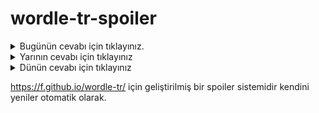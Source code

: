 # wordle-tr-spoiler

<details>
  <summary>Bugünün cevabı için tıklayınız.</summary>
  <br>
    <b> casus </b>
</details>

<details>
  <summary>Yarının cevabı için tıklayınız</summary>
  <br>
   <b> onluk </b>
</details>

<details>
  <summary>Dünün cevabı için tıklayınız </summary>
  <br>
  <b> mazot </b>
</details>

https://f.github.io/wordle-tr/ için geliştirilmiş bir spoiler sistemidir kendini yeniler otomatik olarak.

